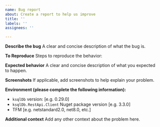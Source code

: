 ```yaml
---
name: Bug report
about: Create a report to help us improve
title: ''
labels: ''
assignees: ''

---
```


**Describe the bug**
A clear and concise description of what the bug is.

**To Reproduce**
Steps to reproduce the behavior:

**Expected behavior**
A clear and concise description of what you expected to happen.

**Screenshots**
If applicable, add screenshots to help explain your problem.

**Environment (please complete the following information):**
 - `ksqlDb` version: [e.g. 0.29.0]
 - `ksqlDb.RestApi.Client` Nuget package version [e.g. 3.3.0]
 - TFM [e.g. netstandard2.0, net8.0, etc.]

**Additional context**
Add any other context about the problem here.
